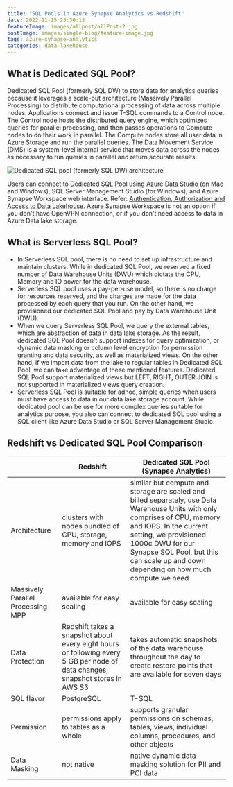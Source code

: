 ```yaml
---
title: "SQL Pools in Azure Synapse Analytics vs Redshift"
date: 2022-11-15 23:30:13
featureImage: images/allpost/allPost-2.jpg
postImage: images/single-blog/feature-image.jpg
tags: azure-synapse-analytics
categories: data-lakehouse
---
```


## What is Dedicated SQL Pool?

 Dedicated SQL Pool (formerly SQL DW) to store data for analytics queries because it leverages a scale-out architecture (Massively Parallel Processing) to distribute computational processing of data across multiple nodes. Applications connect and issue T-SQL commands to a Control node. The Control node hosts the distributed query engine, which optimizes queries for parallel processing, and then passes operations to Compute nodes to do their work in parallel. The Compute nodes store all user data in Azure Storage and run the parallel queries. The Data Movement Service (DMS) is a system-level internal service that moves data across the nodes as necessary to run queries in parallel and return accurate results. 

![Dedicated SQL pool (formerly SQL DW) architecture]("https://docs.microsoft.com/en-us/azure/synapse-analytics/sql-data-warehouse/media/massively-parallel-processing-mpp-architecture/massively-parallel-processing-mpp-architecture.png")


Users can connect to Dedicated SQL Pool using Azure Data Studio (on Mac and Windows), SQL Server Management Studio (for Windows), and Azure Synapse Workspace web interface. Refer: [Authentication, Authorization and Access to Data Lakehouse](/Data-Lakehouse/Authentication,-Authorization-and-Access-to-Data-Lakehouse). Azure Synapse Workspace is not an option if you don't have OpenVPN connection, or if you don't need access to data in Azure Data lake storage. 

## What is Serverless SQL Pool?
* In Serverless SQL pool, there is no need to set up infrastructure and maintain clusters. While in dedicated SQL Pool, we reserved a fixed number of Data Warehouse Units (DWU) which dictate the CPU, Memory and IO power for the data warehouse.
* Serverless SQL pool uses a pay-per-use model, so there is no charge for resources reserved, and the charges are made for the data processed by each query that you run. On the other hand, we provisioned our dedicated SQL Pool and pay by Data Warehouse Unit (DWU). 
* When we query Serverless SQL Pool, we query the external tables, which are abstraction of data in data lake storage. As the result, dedicated SQL Pool doesn't support indexes for query optimization, or dynamic data masking or column level encryption for permission granting and data security, as well as materialized views. On the other hand, if we import data from the lake to regular tables in Dedicated SQL Pool, we can take advantage of these mentioned features. Dedicated SQL Pool support materialized views but LEFT, RIGHT, OUTER JOIN is not supported in materialized views query creation.
* Serverless SQL Pool is suitable for adhoc, simple queries when users must have access to data in our data lake storage account. While dedicated pool can be use for more complex queries suitable for analytics purpose, you also can connect to dedicated SQL pool using a SQL client like Azure Data Studio or SQL Server Management Studio. 


## Redshift vs Dedicated SQL Pool Comparison

|  |Redshift  | Dedicated SQL Pool (Synapse Analytics) |
|--|--|--|
|Architecture | clusters with nodes bundled of CPU, storage, memory and IOPS | similar but compute and storage are scaled and billed separately, use Data Warehouse Units with only comprises of CPU, memory and IOPS. In the current setting, we provisioned 1000c DWU for our Synapse SQL Pool, but this can scale up and down depending on how much compute we need |
|Massively Parallel Processing MPP  | available for easy scaling| available for easy scaling  |
| Data Protection | Redshift takes a snapshot about every eight hours or following every 5 GB per node of data changes, snapshot stores in AWS S3 | takes automatic snapshots of the data warehouse throughout the day to create restore points that are available for seven days |
| SQL flavor | PostgreSQL  | T-SQL |
| Permission |permissions apply to tables as a whole  | supports granular permissions on schemas, tables, views, individual columns, procedures, and other objects|
| Data Masking | not native | native dynamic data masking solution for PII and PCI data |